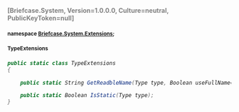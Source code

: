 <h4 style='color: gray;margin:0; padding:0;'> [Briefcase.System, Version=1.0.0.0, Culture=neutral, PublicKeyToken=null]</h4>

#### <small>namespace [Briefcase.System.Extensions](../Namespace/Briefcase.System.Extensions.md);</small>

#### <small>TypeExtensions</small>

<i>

```csharp
public static class TypeExtensions
{

	public static String GetReadbleName(Type type, Boolean useFullName= False); 

	public static Boolean IsStatic(Type type); 
}
```

</i>
